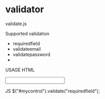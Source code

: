 # validator

validate.js


Supported validation
 - requiredfield
 - validateemail
 - validatepassword
 - 
 
USAGE
 HTML
  <div>
   <input id="mycontrol">
  </div>

JS
 $("#mycontrol").validate("requiredfield");
